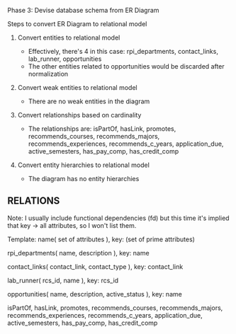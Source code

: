 Phase 3: Devise database schema from ER Diagram

Steps to convert ER Diagram to relational model

1. Convert entities to relational model
   - Effectively, there's 4 in this case: rpi_departments, contact_links, lab_runner, opportunities
   - The other entities related to opportunities would be discarded after normalization

2. Convert weak entities to relational model
   - There are no weak entities in the diagram
    
3. Convert relationships based on cardinality
   - The relationships are: isPartOf, hasLink, promotes, recommends_courses, recommends_majors, recommends_experiences, recommends_c_years, application_due, active_semesters, has_pay_comp, has_credit_comp

4. Convert entity hierarchies to relational model
   - The diagram has no entity hierarchies

## RELATIONS ##

Note: I usually include functional dependencies (fd) but this time it's implied that key -> all attributes, so I won't list them.

Template: name( set of attributes ),  key: (set of prime attributes)

rpi_departments( name, description ), key: name

contact_links( contact_link, contact_type ), key: contact_link

lab_runner( rcs_id, name ), key: rcs_id

opportunities( name, description, active_status ), key: name

isPartOf, hasLink, promotes, recommends_courses, recommends_majors, recommends_experiences, recommends_c_years, application_due, active_semesters, has_pay_comp, has_credit_comp
